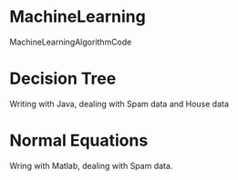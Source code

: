 MachineLearning
===============

MachineLearningAlgorithmCode

<h1>Decision Tree</h1>

Writing with Java, dealing with Spam data and House data


<h1>Normal Equations</h1>

Wring with Matlab, dealing with Spam data.
